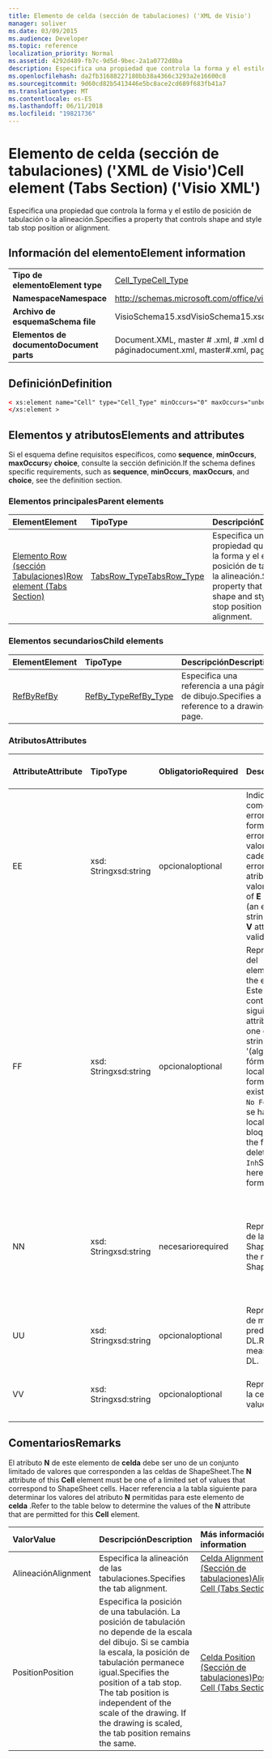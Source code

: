 ```yaml
---
title: Elemento de celda (sección de tabulaciones) ('XML de Visio')
manager: soliver
ms.date: 03/09/2015
ms.audience: Developer
ms.topic: reference
localization_priority: Normal
ms.assetid: 4292d489-fb7c-9d5d-9bec-2a1a0772d8ba
description: Especifica una propiedad que controla la forma y el estilo de posición de tabulación o la alineación.
ms.openlocfilehash: da2fb31688227180bb38a4366c3293a2e16600c8
ms.sourcegitcommit: 9d60cd82b5413446e5bc8ace2cd689f683fb41a7
ms.translationtype: MT
ms.contentlocale: es-ES
ms.lasthandoff: 06/11/2018
ms.locfileid: "19821736"
---
```

# <a name="cell-element-tabs-section-visio-xml"></a><span data-ttu-id="0dcf4-103">Elemento de celda (sección de tabulaciones) ('XML de Visio')</span><span class="sxs-lookup"><span data-stu-id="0dcf4-103">Cell element (Tabs Section) ('Visio XML')</span></span>

<span data-ttu-id="0dcf4-104">Especifica una propiedad que controla la forma y el estilo de posición de tabulación o la alineación.</span><span class="sxs-lookup"><span data-stu-id="0dcf4-104">Specifies a property that controls shape and style tab stop position or alignment.</span></span> 
  
## <a name="element-information"></a><span data-ttu-id="0dcf4-105">Información del elemento</span><span class="sxs-lookup"><span data-stu-id="0dcf4-105">Element information</span></span>

|||
|:-----|:-----|
|<span data-ttu-id="0dcf4-106">**Tipo de elemento**</span><span class="sxs-lookup"><span data-stu-id="0dcf4-106">**Element type**</span></span> <br/> |[<span data-ttu-id="0dcf4-107">Cell_Type</span><span class="sxs-lookup"><span data-stu-id="0dcf4-107">Cell_Type</span></span>](cell_type-complextypevisio-xml.md) <br/> |
|<span data-ttu-id="0dcf4-108">**Namespace**</span><span class="sxs-lookup"><span data-stu-id="0dcf4-108">**Namespace**</span></span> <br/> |http://schemas.microsoft.com/office/visio/2012/main  <br/> |
|<span data-ttu-id="0dcf4-109">**Archivo de esquema**</span><span class="sxs-lookup"><span data-stu-id="0dcf4-109">**Schema file**</span></span> <br/> |<span data-ttu-id="0dcf4-110">VisioSchema15.xsd</span><span class="sxs-lookup"><span data-stu-id="0dcf4-110">VisioSchema15.xsd</span></span>  <br/> |
|<span data-ttu-id="0dcf4-111">**Elementos de documento**</span><span class="sxs-lookup"><span data-stu-id="0dcf4-111">**Document parts**</span></span> <br/> |<span data-ttu-id="0dcf4-112">Document.XML, master # .xml, # .xml de página</span><span class="sxs-lookup"><span data-stu-id="0dcf4-112">document.xml, master#.xml, page#.xml</span></span>  <br/> |
   
## <a name="definition"></a><span data-ttu-id="0dcf4-113">Definición</span><span class="sxs-lookup"><span data-stu-id="0dcf4-113">Definition</span></span>

```XML
< xs:element name="Cell" type="Cell_Type" minOccurs="0" maxOccurs="unbounded" >
</xs:element >
```

## <a name="elements-and-attributes"></a><span data-ttu-id="0dcf4-114">Elementos y atributos</span><span class="sxs-lookup"><span data-stu-id="0dcf4-114">Elements and attributes</span></span>

<span data-ttu-id="0dcf4-115">Si el esquema define requisitos específicos, como **sequence**, **minOccurs**, **maxOccurs**y **choice**, consulte la sección definición.</span><span class="sxs-lookup"><span data-stu-id="0dcf4-115">If the schema defines specific requirements, such as **sequence**, **minOccurs**, **maxOccurs**, and **choice**, see the definition section.</span></span> 
  
### <a name="parent-elements"></a><span data-ttu-id="0dcf4-116">Elementos principales</span><span class="sxs-lookup"><span data-stu-id="0dcf4-116">Parent elements</span></span>

|<span data-ttu-id="0dcf4-117">**Element**</span><span class="sxs-lookup"><span data-stu-id="0dcf4-117">**Element**</span></span>|<span data-ttu-id="0dcf4-118">**Tipo**</span><span class="sxs-lookup"><span data-stu-id="0dcf4-118">**Type**</span></span>|<span data-ttu-id="0dcf4-119">**Descripción**</span><span class="sxs-lookup"><span data-stu-id="0dcf4-119">**Description**</span></span>|
|:-----|:-----|:-----|
|[<span data-ttu-id="0dcf4-120">Elemento Row (sección Tabulaciones)</span><span class="sxs-lookup"><span data-stu-id="0dcf4-120">Row element (Tabs Section)</span></span>](row-element-tabs-sectionvisio-xml.md) <br/> |[<span data-ttu-id="0dcf4-121">TabsRow_Type</span><span class="sxs-lookup"><span data-stu-id="0dcf4-121">TabsRow_Type</span></span>](tabsrow_type-complextypevisio-xml.md) <br/> |<span data-ttu-id="0dcf4-122">Especifica una propiedad que controla la forma y el estilo de posición de tabulación o la alineación.</span><span class="sxs-lookup"><span data-stu-id="0dcf4-122">Specifies a property that controls shape and style tab stop position or alignment.</span></span>  <br/> |
   
### <a name="child-elements"></a><span data-ttu-id="0dcf4-123">Elementos secundarios</span><span class="sxs-lookup"><span data-stu-id="0dcf4-123">Child elements</span></span>

|<span data-ttu-id="0dcf4-124">**Element**</span><span class="sxs-lookup"><span data-stu-id="0dcf4-124">**Element**</span></span>|<span data-ttu-id="0dcf4-125">**Tipo**</span><span class="sxs-lookup"><span data-stu-id="0dcf4-125">**Type**</span></span>|<span data-ttu-id="0dcf4-126">**Descripción**</span><span class="sxs-lookup"><span data-stu-id="0dcf4-126">**Description**</span></span>|
|:-----|:-----|:-----|
|[<span data-ttu-id="0dcf4-127">RefBy</span><span class="sxs-lookup"><span data-stu-id="0dcf4-127">RefBy</span></span>](refby-element-cell_type-complextypevisio-xml.md) <br/> |[<span data-ttu-id="0dcf4-128">RefBy_Type</span><span class="sxs-lookup"><span data-stu-id="0dcf4-128">RefBy_Type</span></span>](refby_type-complextypevisio-xml.md) <br/> |<span data-ttu-id="0dcf4-129">Especifica una referencia a una página de dibujo.</span><span class="sxs-lookup"><span data-stu-id="0dcf4-129">Specifies a reference to a drawing page.</span></span>  <br/> |
   
### <a name="attributes"></a><span data-ttu-id="0dcf4-130">Atributos</span><span class="sxs-lookup"><span data-stu-id="0dcf4-130">Attributes</span></span>

|<span data-ttu-id="0dcf4-131">**Attribute**</span><span class="sxs-lookup"><span data-stu-id="0dcf4-131">**Attribute**</span></span>|<span data-ttu-id="0dcf4-132">**Tipo**</span><span class="sxs-lookup"><span data-stu-id="0dcf4-132">**Type**</span></span>|<span data-ttu-id="0dcf4-133">**Obligatorio**</span><span class="sxs-lookup"><span data-stu-id="0dcf4-133">**Required**</span></span>|<span data-ttu-id="0dcf4-134">**Descripción**</span><span class="sxs-lookup"><span data-stu-id="0dcf4-134">**Description**</span></span>|<span data-ttu-id="0dcf4-135">**Valores posibles**</span><span class="sxs-lookup"><span data-stu-id="0dcf4-135">**Possible values**</span></span>|
|:-----|:-----|:-----|:-----|:-----|
|<span data-ttu-id="0dcf4-136">E</span><span class="sxs-lookup"><span data-stu-id="0dcf4-136">E</span></span>  <br/> |<span data-ttu-id="0dcf4-137">xsd: String</span><span class="sxs-lookup"><span data-stu-id="0dcf4-137">xsd:string</span></span>  <br/> |<span data-ttu-id="0dcf4-138">opcional</span><span class="sxs-lookup"><span data-stu-id="0dcf4-138">optional</span></span>  <br/> |<span data-ttu-id="0dcf4-139">Indica que la fórmula da como resultado un error.</span><span class="sxs-lookup"><span data-stu-id="0dcf4-139">Indicates that the formula evaluates to an error.</span></span> <span data-ttu-id="0dcf4-140">El valor de **E** es el valor actual (una cadena de mensaje de error); el valor del atributo **V** es el último valor válido.</span><span class="sxs-lookup"><span data-stu-id="0dcf4-140">The value of **E** is the current value (an error message string); the value of the **V** attribute is the last valid value.</span></span>  <br/> |<span data-ttu-id="0dcf4-141">Una cadena de mensaje de error.</span><span class="sxs-lookup"><span data-stu-id="0dcf4-141">An error message string.</span></span>  <br/> |
|<span data-ttu-id="0dcf4-142">F</span><span class="sxs-lookup"><span data-stu-id="0dcf4-142">F</span></span>  <br/> |<span data-ttu-id="0dcf4-143">xsd: String</span><span class="sxs-lookup"><span data-stu-id="0dcf4-143">xsd:string</span></span>  <br/> |<span data-ttu-id="0dcf4-144">opcional</span><span class="sxs-lookup"><span data-stu-id="0dcf4-144">optional</span></span>  <br/> | <span data-ttu-id="0dcf4-145">Representa la fórmula del elemento.</span><span class="sxs-lookup"><span data-stu-id="0dcf4-145">Represents the element's formula.</span></span> <span data-ttu-id="0dcf4-146">Este atributo puede contener uno de las siguientes cadenas:</span><span class="sxs-lookup"><span data-stu-id="0dcf4-146">This attribute can contain one of the following strings:</span></span>  <br/>  <span data-ttu-id="0dcf4-147">'(algunos fórmula)' Si la fórmula existe localmente</span><span class="sxs-lookup"><span data-stu-id="0dcf4-147">'(some formula)' if the formula exists locally</span></span>  <br/>  <span data-ttu-id="0dcf4-148">`No Formula`Si la fórmula se ha eliminado localmente o bloqueada</span><span class="sxs-lookup"><span data-stu-id="0dcf4-148">`No Formula` if the formula is locally deleted or blocked</span></span>  <br/>  <span data-ttu-id="0dcf4-149">`Inh`Si la fórmula es heredada.</span><span class="sxs-lookup"><span data-stu-id="0dcf4-149">`Inh` if the formula is inherited.</span></span>  <br/> |<span data-ttu-id="0dcf4-150">Una fórmula.</span><span class="sxs-lookup"><span data-stu-id="0dcf4-150">A formula.</span></span>  <br/> |
|<span data-ttu-id="0dcf4-151">N</span><span class="sxs-lookup"><span data-stu-id="0dcf4-151">N</span></span>  <br/> |<span data-ttu-id="0dcf4-152">xsd: String</span><span class="sxs-lookup"><span data-stu-id="0dcf4-152">xsd:string</span></span>  <br/> |<span data-ttu-id="0dcf4-153">necesario</span><span class="sxs-lookup"><span data-stu-id="0dcf4-153">required</span></span>  <br/> |<span data-ttu-id="0dcf4-154">Representa el nombre de la celda ShapeSheet.</span><span class="sxs-lookup"><span data-stu-id="0dcf4-154">Represents the name of the ShapeSheet cell.</span></span>  <br/> |<span data-ttu-id="0dcf4-155">El nombre de la celda ShapeSheet.</span><span class="sxs-lookup"><span data-stu-id="0dcf4-155">The name of the ShapeSheet cell.</span></span>  <br/> <span data-ttu-id="0dcf4-156">Vea la sección comentarios que aparece a continuación.</span><span class="sxs-lookup"><span data-stu-id="0dcf4-156">See the Remarks section below.</span></span>  <br/> |
|<span data-ttu-id="0dcf4-157">U</span><span class="sxs-lookup"><span data-stu-id="0dcf4-157">U</span></span>  <br/> |<span data-ttu-id="0dcf4-158">xsd: String</span><span class="sxs-lookup"><span data-stu-id="0dcf4-158">xsd:string</span></span>  <br/> |<span data-ttu-id="0dcf4-159">opcional</span><span class="sxs-lookup"><span data-stu-id="0dcf4-159">optional</span></span>  <br/> |<span data-ttu-id="0dcf4-160">Representa una unidad de medida, el valor predeterminado es DL.</span><span class="sxs-lookup"><span data-stu-id="0dcf4-160">Represents a unit of measure The default is DL.</span></span>  <br/> |<span data-ttu-id="0dcf4-161">Las unidades de la celda.</span><span class="sxs-lookup"><span data-stu-id="0dcf4-161">The units of the cell.</span></span>  <br/> |
|<span data-ttu-id="0dcf4-162">V</span><span class="sxs-lookup"><span data-stu-id="0dcf4-162">V</span></span>  <br/> |<span data-ttu-id="0dcf4-163">xsd: String</span><span class="sxs-lookup"><span data-stu-id="0dcf4-163">xsd:string</span></span>  <br/> |<span data-ttu-id="0dcf4-164">opcional</span><span class="sxs-lookup"><span data-stu-id="0dcf4-164">optional</span></span>  <br/> |<span data-ttu-id="0dcf4-165">Representa el valor de la celda.</span><span class="sxs-lookup"><span data-stu-id="0dcf4-165">Represents the value of the cell.</span></span>  <br/> |<span data-ttu-id="0dcf4-166">El valor de la celda ShapeSheet.</span><span class="sxs-lookup"><span data-stu-id="0dcf4-166">The value of the ShapeSheet cell.</span></span>  <br/> |
   
## <a name="remarks"></a><span data-ttu-id="0dcf4-167">Comentarios</span><span class="sxs-lookup"><span data-stu-id="0dcf4-167">Remarks</span></span>

<span data-ttu-id="0dcf4-168">El atributo **N** de este elemento de **celda** debe ser uno de un conjunto limitado de valores que corresponden a las celdas de ShapeSheet.</span><span class="sxs-lookup"><span data-stu-id="0dcf4-168">The **N** attribute of this **Cell** element must be one of a limited set of values that correspond to ShapeSheet cells.</span></span> <span data-ttu-id="0dcf4-169">Hacer referencia a la tabla siguiente para determinar los valores del atributo **N** permitidas para este elemento de **celda** .</span><span class="sxs-lookup"><span data-stu-id="0dcf4-169">Refer to the table below to determine the values of the **N** attribute that are permitted for this **Cell** element.</span></span> 
  
|<span data-ttu-id="0dcf4-170">**Valor**</span><span class="sxs-lookup"><span data-stu-id="0dcf4-170">**Value**</span></span>|<span data-ttu-id="0dcf4-171">**Descripción**</span><span class="sxs-lookup"><span data-stu-id="0dcf4-171">**Description**</span></span>|<span data-ttu-id="0dcf4-172">**Más información**</span><span class="sxs-lookup"><span data-stu-id="0dcf4-172">**More information**</span></span>|
|:-----|:-----|:-----|
|<span data-ttu-id="0dcf4-173">Alineación</span><span class="sxs-lookup"><span data-stu-id="0dcf4-173">Alignment</span></span>  <br/> |<span data-ttu-id="0dcf4-174">Especifica la alineación de las tabulaciones.</span><span class="sxs-lookup"><span data-stu-id="0dcf4-174">Specifies the tab alignment.</span></span>  <br/> |[<span data-ttu-id="0dcf4-175">Celda Alignment (Sección de tabulaciones)</span><span class="sxs-lookup"><span data-stu-id="0dcf4-175">Alignment Cell (Tabs Section)</span></span>](alignment-cell-tabs-section.md) <br/> |
|<span data-ttu-id="0dcf4-176">Position</span><span class="sxs-lookup"><span data-stu-id="0dcf4-176">Position</span></span>  <br/> |<span data-ttu-id="0dcf4-p104">Especifica la posición de una tabulación. La posición de tabulación no depende de la escala del dibujo. Si se cambia la escala, la posición de tabulación permanece igual.</span><span class="sxs-lookup"><span data-stu-id="0dcf4-p104">Specifies the position of a tab stop. The tab position is independent of the scale of the drawing. If the drawing is scaled, the tab position remains the same.</span></span>  <br/> |[<span data-ttu-id="0dcf4-180">Celda Position (Sección de tabulaciones)</span><span class="sxs-lookup"><span data-stu-id="0dcf4-180">Position Cell (Tabs Section)</span></span>](position-cell-tabs-section.md) <br/> |
   

